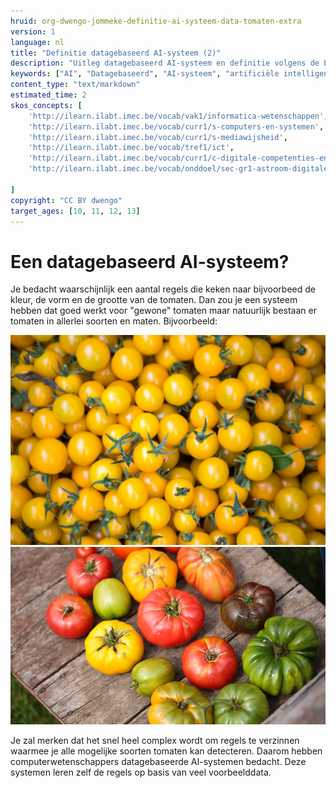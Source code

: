 ```yaml
---
hruid: org-dwengo-jommeke-definitie-ai-systeem-data-tomaten-extra
version: 1
language: nl
title: "Definitie datagebaseerd AI-systeem (2)"
description: "Uitleg datagebaseerd AI-systeem en definitie volgens de EU"
keywords: ["AI", "Datagebaseerd", "AI-systeem", "artificiële intelligentie"]
content_type: "text/markdown"
estimated_time: 2
skos_concepts: [
    'http://ilearn.ilabt.imec.be/vocab/vak1/informatica-wetenschappen', 
    'http://ilearn.ilabt.imec.be/vocab/curr1/s-computers-en-systemen',
    'http://ilearn.ilabt.imec.be/vocab/curr1/s-mediawijsheid',
    'http://ilearn.ilabt.imec.be/vocab/tref1/ict',
    'http://ilearn.ilabt.imec.be/vocab/curr1/c-digitale-competenties-en-mediawijsheid',
    'http://ilearn.ilabt.imec.be/vocab/onddoel/sec-gr1-astroom-digitale-competenties-en-mediawijsheid-4.5',

]
copyright: "CC BY dwengo"
target_ages: [10, 11, 12, 13]
---
```



Een datagebaseerd AI-systeem?
===============

Je bedacht waarschijnlijk een aantal regels die keken naar bijvoorbeed de kleur, de vorm en de grootte van de tomaten. Dan zou je een systeem hebben dat goed werkt voor "gewone" tomaten maar natuurlijk bestaan er tomaten in allerlei soorten en maten. Bijvoorbeeld:

![gele tomaten](img/gele_tomaten.png "Gele tomaten")
![Verschillende soorten tomaten](img/kleur_tomaten.png "Tomaten in verschillende vormen en kleuren")

Je zal merken dat het snel heel complex wordt om regels te verzinnen waarmee je alle mogelijke soorten tomaten kan detecteren. Daarom hebben computerwetenschappers datagebaseerde AI-systemen bedacht. Deze systemen leren zelf de regels op basis van veel voorbeelddata.


